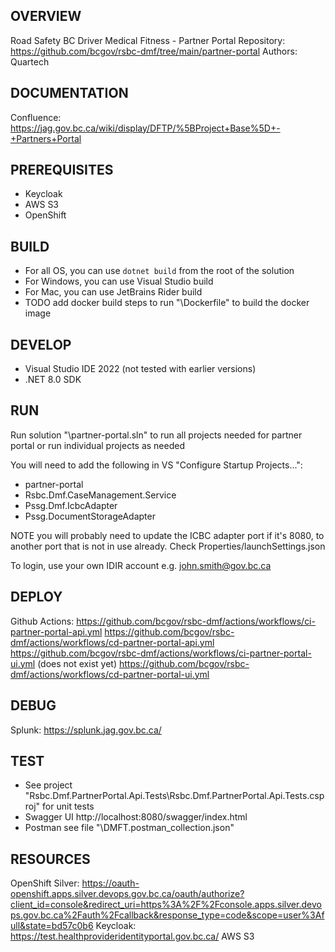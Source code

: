 ## OVERVIEW
Road Safety BC Driver Medical Fitness - Partner Portal
Repository: https://github.com/bcgov/rsbc-dmf/tree/main/partner-portal
Authors: Quartech

## DOCUMENTATION
Confluence: https://jag.gov.bc.ca/wiki/display/DFTP/%5BProject+Base%5D+-+Partners+Portal

## PREREQUISITES
- Keycloak
- AWS S3
- OpenShift

## BUILD
- For all OS, you can use `dotnet build` from the root of the solution
- For Windows, you can use Visual Studio build
- For Mac, you can use JetBrains Rider build
- TODO add docker build steps to run "\Dockerfile" to build the docker image

## DEVELOP
- Visual Studio IDE 2022 (not tested with earlier versions)
- .NET 8.0 SDK

## RUN
Run solution "\partner-portal.sln" to run all projects needed for partner portal or run individual projects as needed

You will need to add the following in VS "Configure Startup Projects...":
- partner-portal
- Rsbc.Dmf.CaseManagement.Service
- Pssg.Dmf.IcbcAdapter
- Pssg.DocumentStorageAdapter

NOTE you will probably need to update the ICBC adapter port if it's 8080, to another port that is not in use already. Check Properties/launchSettings.json

To login, use your own IDIR account e.g. john.smith@gov.bc.ca

## DEPLOY
Github Actions: 
https://github.com/bcgov/rsbc-dmf/actions/workflows/ci-partner-portal-api.yml
https://github.com/bcgov/rsbc-dmf/actions/workflows/cd-partner-portal-api.yml
https://github.com/bcgov/rsbc-dmf/actions/workflows/ci-partner-portal-ui.yml (does not exist yet)
https://github.com/bcgov/rsbc-dmf/actions/workflows/cd-partner-portal-ui.yml

## DEBUG
Splunk: https://splunk.jag.gov.bc.ca/

## TEST
- See project "Rsbc.Dmf.PartnerPortal.Api.Tests\Rsbc.Dmf.PartnerPortal.Api.Tests.csproj" for unit tests
- Swagger UI http://localhost:8080/swagger/index.html
- Postman see file "\DMFT.postman_collection.json"

## RESOURCES
OpenShift Silver: https://oauth-openshift.apps.silver.devops.gov.bc.ca/oauth/authorize?client_id=console&redirect_uri=https%3A%2F%2Fconsole.apps.silver.devops.gov.bc.ca%2Fauth%2Fcallback&response_type=code&scope=user%3Afull&state=bd57c0b6
Keycloak: https://test.healthprovideridentityportal.gov.bc.ca/
AWS S3
